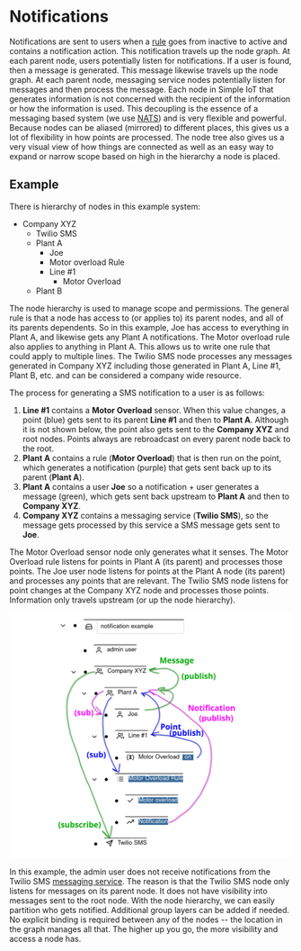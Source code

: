 # Notifications

Notifications are sent to users when a [rule](rules.md) goes from inactive to
active and contains a notification action. This notification travels up the node
graph. At each parent node, users potentially listen for notifications. If a
user is found, then a message is generated. This message likewise travels up the
node graph. At each parent node, messaging service nodes potentially listen for
messages and then process the message. Each node in Simple IoT that generates
information is not concerned with the recipient of the information or how the
information is used. This decoupling is the essence of a messaging based system
(we use [NATS](https://nats.io/)) and is very flexible and powerful. Because
nodes can be aliased (mirrored) to different places, this gives us a lot of
flexibility in how points are processed. The node tree also gives us a very
visual view of how things are connected as well as an easy way to expand or
narrow scope based on high in the hierarchy a node is placed.

## Example

There is hierarchy of nodes in this example system:

- Company XYZ
  - Twilio SMS
  - Plant A
    - Joe
    - Motor overload Rule
    - Line #1
      - Motor Overload
  - Plant B

The node hierarchy is used to manage scope and permissions. The general rule is
that a node has access to (or applies to) its parent nodes, and all of its
parents dependents. So in this example, Joe has access to everything in Plant A,
and likewise gets any Plant A notifications. The Motor overload rule also
applies to anything in Plant A. This allows us to write one rule that could
apply to multiple lines. The Twilio SMS node processes any messages generated in
Company XYZ including those generated in Plant A, Line #1, Plant B, etc. and can
be considered a company wide resource.

The process for generating a SMS notification to a user is as follows:

1. **Line #1** contains a **Motor Overload** sensor. When this value changes, a
   point (blue) gets sent to its parent **Line #1** and then to **Plant A**.
   Although it is not shown below, the point also gets sent to the **Company
   XYZ** and root nodes. Points always are rebroadcast on every parent node back
   to the root.
1. **Plant A** contains a rule (**Motor Overload**) that is then run on the
   point, which generates a notification (purple) that gets sent back up to its
   parent (**Plant A**).
1. **Plant A** contains a user **Joe** so a notification + user generates a
   message (green), which gets sent back upstream to **Plant A** and then to
   **Company XYZ**.
1. **Company XYZ** contains a messaging service (**Twilio SMS**), so the message
   gets processed by this service a SMS message gets sent to **Joe**.

The Motor Overload sensor node only generates what it senses. The Motor Overload
rule listens for points in Plant A (its parent) and processes those points. The
Joe user node listens for points at the Plant A node (its parent) and processes
any points that are relevant. The Twilio SMS node listens for point changes at
the Company XYZ node and processes those points. Information only travels
upstream (or up the node hierarchy).

![message process](images/msg-process.png)

In this example, the admin user does not receive notifications from the Twilio
SMS [messaging service](messaging.md). The reason is that the Twilio SMS node
only listens for messages on its parent node. It does not have visibility into
messages sent to the root node. With the node hierarchy, we can easily partition
who gets notified. Additional group layers can be added if needed. No explicit
binding is required between any of the nodes -- the location in the graph
manages all that. The higher up you go, the more visibility and access a node
has.
